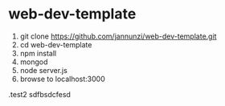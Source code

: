 # web-dev-template

1. git clone https://github.com/jannunzi/web-dev-template.git
1. cd web-dev-template
1. npm install
1. mongod
1. node server.js
1. browse to localhost:3000


.test2
sdfbsdcfesd
